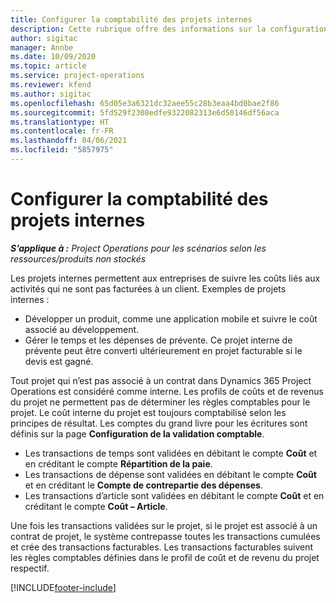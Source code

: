 ```yaml
---
title: Configurer la comptabilité des projets internes
description: Cette rubrique offre des informations sur la configuration des pratiques comptables pour des projets internes dans Project Operations.
author: sigitac
manager: Annbe
ms.date: 10/09/2020
ms.topic: article
ms.service: project-operations
ms.reviewer: kfend
ms.author: sigitac
ms.openlocfilehash: 65d05e3a6321dc32aee55c28b3eaa4bd0bae2f86
ms.sourcegitcommit: 5fd529f2308edfe9322082313e6d50146df56aca
ms.translationtype: HT
ms.contentlocale: fr-FR
ms.lasthandoff: 04/06/2021
ms.locfileid: "5857975"
---
```

# <a name="configure-accounting-for-internal-projects"></a>Configurer la comptabilité des projets internes

_**S’applique à :** Project Operations pour les scénarios selon les ressources/produits non stockés_

Les projets internes permettent aux entreprises de suivre les coûts liés aux activités qui ne sont pas facturées à un client. Exemples de projets internes :

- Développer un produit, comme une application mobile et suivre le coût associé au développement.
- Gérer le temps et les dépenses de prévente. Ce projet interne de prévente peut être converti ultérieurement en projet facturable si le devis est gagné.

Tout projet qui n’est pas associé à un contrat dans Dynamics 365 Project Operations est considéré comme interne. Les profils de coûts et de revenus du projet ne permettent pas de déterminer les règles comptables pour le projet. Le coût interne du projet est toujours comptabilisé selon les principes de résultat. Les comptes du grand livre pour les écritures sont définis sur la page **Configuration de la validation comptable**.

- Les transactions de temps sont validées en débitant le compte **Coût** et en créditant le compte **Répartition de la paie**.
- Les transactions de dépense sont validées en débitant le compte **Coût** et en créditant le **Compte de contrepartie des dépenses**.
- Les transactions d’article sont validées en débitant le compte **Coût** et en créditant le compte **Coût – Article**.

Une fois les transactions validées sur le projet, si le projet est associé à un contrat de projet, le système contrepasse toutes les transactions cumulées et crée des transactions facturables. Les transactions facturables suivent les règles comptables définies dans le profil de coût et de revenu du projet respectif.




[!INCLUDE[footer-include](../includes/footer-banner.md)]
